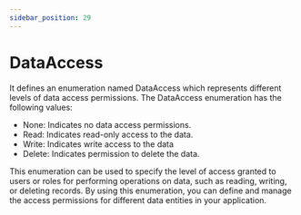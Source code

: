 ```yaml
---
sidebar_position: 29
---
```

# DataAccess

It defines an enumeration named DataAccess which represents different levels of data access permissions. The DataAccess enumeration has the following values:

- None: Indicates no data access permissions.
- Read: Indicates read-only access to the data.
- Write: Indicates write access to the data
- Delete: Indicates permission to delete the data.

This enumeration can be used to specify the level of access granted to users or roles for performing operations on data, such as reading, writing, or deleting records. By using this enumeration, you can define and manage the access permissions for different data entities in your application.
